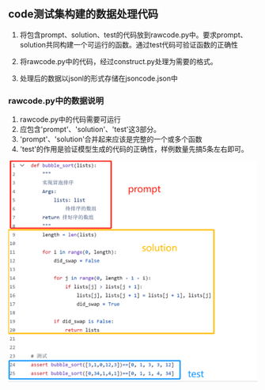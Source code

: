 ## code测试集构建的数据处理代码

1. 将包含prompt、solution、test的代码放到rawcode.py中。要求prompt、solution共同构建一个可运行的函数。通过test代码可验证函数的正确性

2. 将rawcode.py中的代码，经过construct.py处理为需要的格式。

3. 处理后的数据以jsonl的形式存储在jsoncode.json中



### rawcode.py中的数据说明

1. rawcode.py中的代码需要可运行
2. 应包含'prompt'、'solution'、'test'这3部分。
3. 'prompt'、'solution'合并起来应该是完整的一个或多个函数
4. 'test'的作用是验证模型生成的代码的正确性，样例数量先搞5条左右即可。


![rawcode.py中的数据格式](caption.png)
